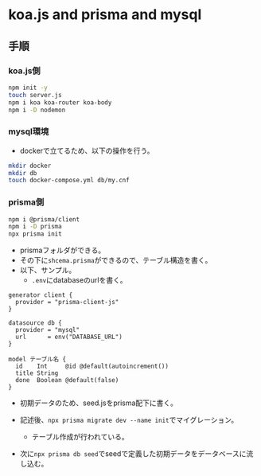 # koa.js and prisma and mysql

## 手順

### koa.js側

```bash
npm init -y
touch server.js
npm i koa koa-router koa-body
npm i -D nodemon
```

### mysql環境
- dockerで立てるため、以下の操作を行う。

```bash
mkdir docker
mkdir db
touch docker-compose.yml db/my.cnf
```

### prisma側

```bash
npm i @prisma/client
npm i -D prisma
npx prisma init
```

- prismaフォルダができる。
- その下に`shcema.prisma`ができるので、テーブル構造を書く。
- 以下、サンプル。
  - `.env`にdatabaseのurlを書く。

```prisma
generator client {
  provider = "prisma-client-js"
}

datasource db {
  provider = "mysql"
  url      = env("DATABASE_URL")
}

model テーブル名 {
  id    Int     @id @default(autoincrement())
  title String
  done  Boolean @default(false)
}
```

- 初期データのため、seed.jsをprisma配下に書く。

- 記述後、`npx prisma migrate dev --name init`でマイグレーション。
  - テーブル作成が行われている。

- 次に`npx prisma db seed`でseedで定義した初期データをデータベースに流し込む。